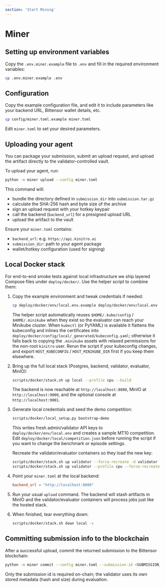 ```yaml
---
section: 'Start Mining'
---
```


# Miner

## Setting up environment variables

Copy the `.env.miner.example` file to `.env` and fill in the required environment variables:

```bash
cp .env.miner.example .env
```

## Configuration

Copy the example configuration file, and edit it to include parameters like your backend URL, Bittensor wallet details, etc.

```bash
cp config/miner.toml.example miner.toml
```

Edit `miner.toml` to set your desired parameters.

## Uploading your agent

You can package your submission, submit an upload request, and upload the artifact directly to the validator-controlled vault.

To upload your agent, run:

```bash
python -m miner upload --config miner.toml
```

This command will:

- bundle the directory defined in `submission_dir` into `submission.tar.gz`
- calculate the SHA-256 hash and byte size of the archive
- sign an upload request with your hotkey keypair
- call the backend (`backend_url`) for a presigned upload URL
- upload the artifact to the vault

Ensure your `miner.toml` contains:

- `backend_url`: e.g. `https://api.kinitro.ai`
- `submission_dir`: path to your agent package
- wallet/hotkey configuration (used for signing)

## Local Docker stack

For end-to-end smoke tests against local infrastructure we ship layered Compose files under `deploy/docker/`. Use the helper script to combine them:

1. Copy the example environment and tweak credentials if needed:

   ```bash
   cp deploy/docker/env/local.env.example deploy/docker/env/local.env
   ```

   The helper script automatically reuses `$HOME/.kube/config` / `$HOME/.minikube` when they exist so the evaluator can reach your Minikube cluster. When `kubectl` (or PyYAML) is available it flattens the kubeconfig and inlines the certificates into `deploy/docker/config/local/_generated/kubeconfig.yaml`; otherwise it falls back to copying the `.minikube` assets with relaxed permissions for the non-root `kinitro` user. Rerun the script if your kubeconfig changes, and export `HOST_KUBECONFIG` / `HOST_MINIKUBE_DIR` first if you keep them elsewhere.

2. Bring up the full local stack (Postgres, backend, validator, evaluator, MinIO):

   ```bash
   scripts/docker/stack.sh up local --profile cpu --build
   ```

   The backend is now reachable at `http://localhost:8080`, MinIO at `http://localhost:9000`, and the optional console at `http://localhost:9001`.

3. Generate local credentials and seed the demo competition:

   ```bash
   scripts/docker/local_setup.py bootstrap-demo
   ```

   This writes fresh admin/validator API keys to `deploy/docker/env/local.env` and creates a sample MT10 competition. Edit `deploy/docker/local/competition.json` before running the script if you want to change the benchmark or episode settings.

   Recreate the validator/evaluator containers so they load the new key:

   ```bash
   scripts/docker/stack.sh up validator --force-recreate -d validator
   scripts/docker/stack.sh up validator --profile cpu --force-recreate -d evaluator
   ```

4. Point your `miner.toml` at the local backend:

   ```toml
   backend_url = "http://localhost:8080"
   ```

5. Run your usual `upload` command. The backend will stash artifacts in MinIO and the validator/evaluator containers will process jobs just like the hosted stack.

6. When finished, tear everything down:

   ```bash
   scripts/docker/stack.sh down local -v
   ```

## Committing submission info to the blockchain

After a successful upload, commit the returned submission to the Bittensor blockchain:

```bash
python -m miner commit --config miner.toml --submission-id <SUBMISSION_ID>
```

Only the submission id is required on-chain; the validator uses its own stored metadata (hash and size) during evaluation.
